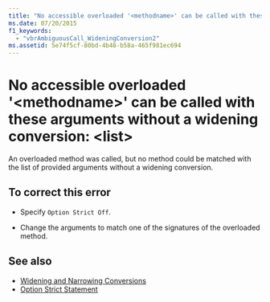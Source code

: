 ```yaml
---
title: "No accessible overloaded '<methodname>' can be called with these arguments without a widening conversion: <list>"
ms.date: 07/20/2015
f1_keywords: 
  - "vbrAmbiguousCall_WideningConversion2"
ms.assetid: 5e74f5cf-80bd-4b48-b58a-465f981ec694
---
```

# No accessible overloaded '\<methodname>' can be called with these arguments without a widening conversion: \<list>
An overloaded method was called, but no method could be matched with the list of provided arguments without a widening conversion.  
  
## To correct this error  
  
- Specify `Option Strict Off`.  
  
- Change the arguments to match one of the signatures of the overloaded method.  
  
## See also

- [Widening and Narrowing Conversions](../programming-guide/language-features/data-types/widening-and-narrowing-conversions.md)
- [Option Strict Statement](../language-reference/statements/option-strict-statement.md)
